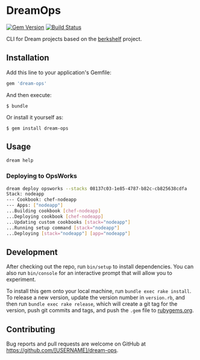 # DreamOps
[![Gem Version](https://img.shields.io/gem/v/dream-ops.svg)][gem]
[![Build Status](https://travis-ci.org/chris-allen/dream-ops.svg?branch=master)](https://travis-ci.org/chris-allen/dream-ops)

[gem]: https://rubygems.org/gems/dream-ops

CLI for Dream projects based on the [berkshelf](https://github.com/berkshelf/berkshelf) project.

## Installation

Add this line to your application's Gemfile:

```ruby
gem 'dream-ops'
```

And then execute:

    $ bundle

Or install it yourself as:

    $ gem install dream-ops

## Usage

```bash
dream help
```

### Deploying to OpsWorks

```bash
dream deploy opsworks --stacks 08137c03-1e85-4787-b82c-cb825638cdfa
Stack: nodeapp
--- Cookbook: chef-nodeapp
--- Apps: ["nodeapp"]
...Building cookbook [chef-nodeapp]
...Deploying cookbook [chef-nodeapp]
...Updating custom cookbooks [stack="nodeapp"]
...Running setup command [stack="nodeapp"]
...Deploying [stack="nodeapp"] [app="nodeapp"]
```

## Development

After checking out the repo, run `bin/setup` to install dependencies. You can also run `bin/console` for an interactive prompt that will allow you to experiment.

To install this gem onto your local machine, run `bundle exec rake install`. To release a new version, update the version number in `version.rb`, and then run `bundle exec rake release`, which will create a git tag for the version, push git commits and tags, and push the `.gem` file to [rubygems.org](https://rubygems.org).

## Contributing

Bug reports and pull requests are welcome on GitHub at https://github.com/[USERNAME]/dream-ops.